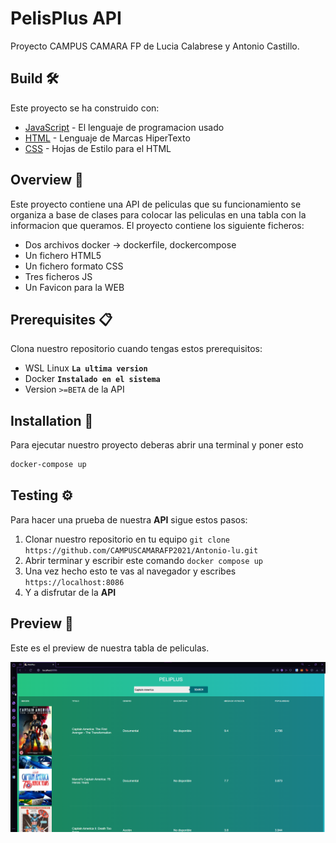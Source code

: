 # PelisPlus API
Proyecto CAMPUS CAMARA FP de Lucia Calabrese y Antonio Castillo.

## Build 🛠️
Este proyecto se ha construido con:
* [JavaScript](https://developer.mozilla.org/es/docs/Web/JavaScript) - El lenguaje de programacion usado
* [HTML](https://developer.mozilla.org/es/docs/Web/HTML) - Lenguaje de Marcas HiperTexto
* [CSS](https://developer.mozilla.org/es/docs/Web/CSS) - Hojas de Estilo para el HTML

## Overview 🚀
Este proyecto contiene una API de peliculas que su funcionamiento se organiza a base de clases para colocar las peliculas en una tabla con la informacion que queramos.
El proyecto contiene los siguiente ficheros:
* Dos archivos docker -> dockerfile, dockercompose
* Un fichero HTML5
* Un fichero formato CSS
* Tres ficheros JS 
* Un Favicon para la WEB

## Prerequisites 📋
Clona nuestro repositorio cuando tengas estos prerequisitos:
* WSL Linux **`La ultima version`**
* Docker **`Instalado en el sistema`**
* Version `>=BETA` de la API

## Installation 🔧
Para ejecutar nuestro proyecto deberas abrir una terminal y poner esto
```bash
docker-compose up
```

## Testing ⚙️
Para hacer una prueba de nuestra **API** sigue estos pasos:
1. Clonar nuestro repositorio en tu equipo `git clone https://github.com/CAMPUSCAMARAFP2021/Antonio-lu.git`
2. Abrir terminar y escribir este comando `docker compose up`
3. Una vez hecho esto te vas al navegador y escribes `https://localhost:8086`
4. Y a disfrutar de la **API**

## Preview 📌
Este es el preview de nuestra tabla de peliculas.

![](/img/Preview_PelisPlus.png)

